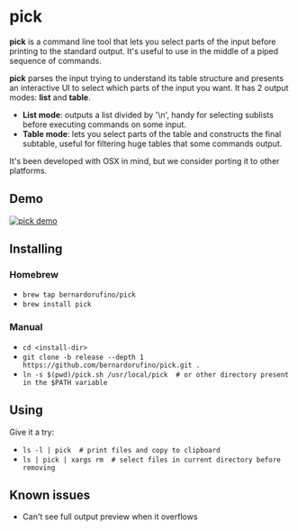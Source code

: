 # pick
**pick** is a command line tool that lets you select parts of the input before printing to the standard output. It's useful to use in the middle of a piped sequence of commands.

**pick** parses the input trying to understand its table structure and presents an interactive UI to select which parts of the input you want. It has 2 output modes: **list** and **table**. 

- **List mode**: outputs a list divided by '\n', handy for selecting sublists before executing commands on some input. 
- **Table mode**: lets you select parts of the table and constructs the final subtable, useful for filtering huge tables that some commands output.

It's been developed with OSX in mind, but we consider porting it to other platforms.

## Demo

[![pick demo](http://img.youtube.com/vi/zH6DeXg5-TQ/0.jpg)](https://www.youtube.com/watch?v=zH6DeXg5-TQ)

## Installing

### Homebrew
* `brew tap bernardorufino/pick`
* `brew install pick`

### Manual
* `cd <install-dir>`
* `git clone -b release --depth 1 https://github.com/bernardorufino/pick.git .`
* `ln -s $(pwd)/pick.sh /usr/local/pick  # or other directory present in the $PATH variable`

## Using
Give it a try:
* `ls -l | pick  # print files and copy to clipboard`
* `ls | pick | xargs rm  # select files in current directory before removing`

## Known issues
* Can't see full output preview when it overflows

